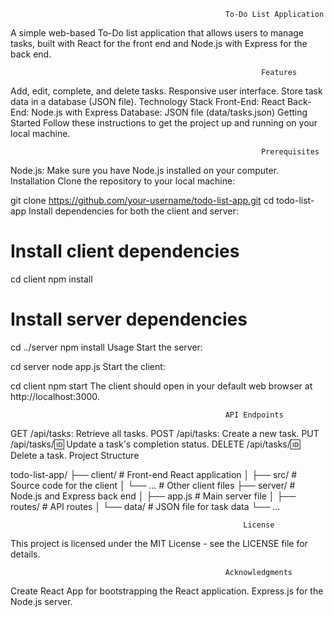                                                     To-Do List Application


A simple web-based To-Do list application that allows users to manage tasks, built with React for the front end and Node.js with Express for the back end.


                                                            Features
Add, edit, complete, and delete tasks.
Responsive user interface.
Store task data in a database (JSON file).
Technology Stack
Front-End: React
Back-End: Node.js with Express
Database: JSON file (data/tasks.json)
Getting Started
Follow these instructions to get the project up and running on your local machine.


                                                            Prerequisites

Node.js: Make sure you have Node.js installed on your computer.
Installation
Clone the repository to your local machine:


git clone https://github.com/your-username/todo-list-app.git
cd todo-list-app
Install dependencies for both the client and server:


# Install client dependencies
cd client
npm install

# Install server dependencies
cd ../server
npm install
Usage
Start the server:


cd server
node app.js
Start the client:


cd client
npm start
The client should open in your default web browser at http://localhost:3000.

                                                    API Endpoints
GET /api/tasks: Retrieve all tasks.
POST /api/tasks: Create a new task.
PUT /api/tasks/:id: Update a task's completion status.
DELETE /api/tasks/:id: Delete a task.
Project Structure

todo-list-app/
  ├── client/             # Front-end React application
  │   ├── src/            # Source code for the client
  │   └── ...             # Other client files
  ├── server/             # Node.js and Express back end
  │   ├── app.js          # Main server file
  │   ├── routes/         # API routes
  │   └── data/           # JSON file for task data
  └── ...

                                                        License

This project is licensed under the MIT License - see the LICENSE file for details.

                                                    Acknowledgments
Create React App for bootstrapping the React application.
Express.js for the Node.js server.